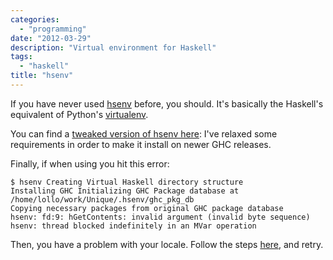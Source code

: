 ```yaml
---
categories:
  - "programming"
date: "2012-03-29"
description: "Virtual environment for Haskell"
tags:
  - "haskell"
title: "hsenv"
---
```


If you have never used [hsenv][1] before, you should. It's basically the
Haskell's equivalent of Python's [virtualenv][2].

You can find a [tweaked version of hsenv here][3]: I've relaxed some
requirements in order to make it install on newer GHC releases.

Finally, if when using you hit this error:

    $ hsenv Creating Virtual Haskell directory structure
    Installing GHC Initializing GHC Package database at /home/lollo/work/Unique/.hsenv/ghc_pkg_db
    Copying necessary packages from original GHC package database
    hsenv: fd:9: hGetContents: invalid argument (invalid byte sequence)
    hsenv: thread blocked indefinitely in an MVar operation

Then, you have a problem with your locale. Follow the steps [here][4],
and retry.

   [1]: https://github.com/Paczesiowa/hsenv
   [2]: http://pypi.python.org/pypi/virtualenv
   [3]: https://github.com/lbolla/hsenv
   [4]: https://wiki.archlinux.org/index.php/Locale#Enabling_necessary_locales
